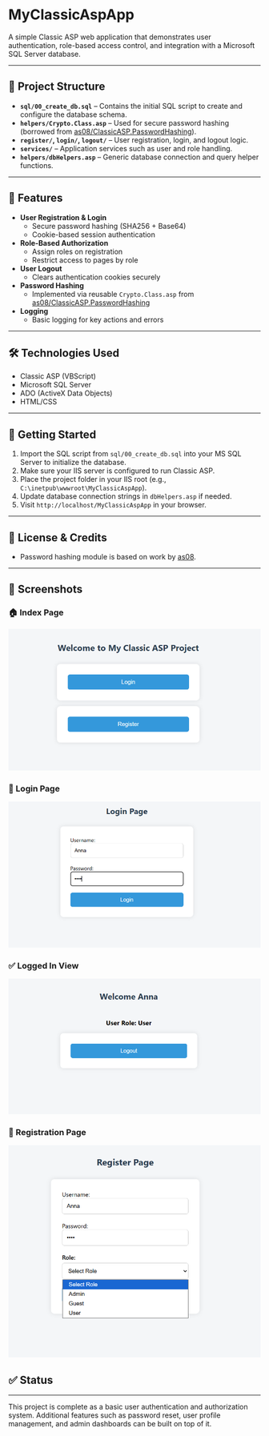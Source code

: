 ﻿# MyClassicAspApp

A simple Classic ASP web application that demonstrates user authentication, role-based access control, and integration with a Microsoft SQL Server database.

---

## 📁 Project Structure

- **`sql/00_create_db.sql`** – Contains the initial SQL script to create and configure the database schema.
- **`helpers/Crypto.Class.asp`** – Used for secure password hashing (borrowed from [as08/ClassicASP.PasswordHashing](https://github.com/as08/ClassicASP.PasswordHashing)).
- **`register/`, `login/`, `logout/`** – User registration, login, and logout logic.
- **`services/`** – Application services such as user and role handling.
- **`helpers/dbHelpers.asp`** – Generic database connection and query helper functions.

---

## 🔐 Features

- **User Registration & Login**
  - Secure password hashing (SHA256 + Base64)
  - Cookie-based session authentication
- **Role-Based Authorization**
  - Assign roles on registration
  - Restrict access to pages by role
- **User Logout**
  - Clears authentication cookies securely
- **Password Hashing**
  - Implemented via reusable `Crypto.Class.asp` from [as08/ClassicASP.PasswordHashing](https://github.com/as08/ClassicASP.PasswordHashing)
- **Logging**
  - Basic logging for key actions and errors

---

## 🛠️ Technologies Used

- Classic ASP (VBScript)
- Microsoft SQL Server
- ADO (ActiveX Data Objects)
- HTML/CSS

---

## 🚀 Getting Started

1. Import the SQL script from `sql/00_create_db.sql` into your MS SQL Server to initialize the database.
2. Make sure your IIS server is configured to run Classic ASP.
3. Place the project folder in your IIS root (e.g., `C:\inetpub\wwwroot\MyClassicAspApp`).
4. Update database connection strings in `dbHelpers.asp` if needed.
5. Visit `http://localhost/MyClassicAspApp` in your browser.

---

## 📝 License & Credits

- Password hashing module is based on work by [as08](https://github.com/as08/ClassicASP.PasswordHashing).

---

## 📸 Screenshots

### 🏠 Index Page
![Index Page](assets/index.png)

### 👤 Login Page
![Login Page](assets/login.png)

### ✅ Logged In View
![Logged In](assets/loggedIn.png)

### 📝 Registration Page
![Register Page](assets/register.png)
## ✅ Status

---

This project is complete as a basic user authentication and authorization system. Additional features such as password reset, user profile management, and admin dashboards can be built on top of it.
